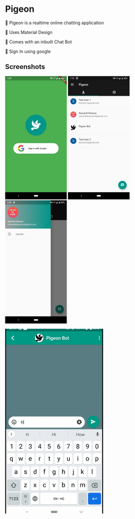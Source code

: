 # Pigeon
:large_orange_diamond: Pigeon is a realtime online chatting application 

:large_orange_diamond: Uses Material Design 

:large_orange_diamond: Comes with an inbuilt Chat Bot

:large_orange_diamond: Sign In using google

## Screenshots


<img src="https://github.com/SamiK28/Pigeon/blob/master/screenshots/1.png" height="400em" />  <img src="https://github.com/SamiK28/Pigeon/blob/master/screenshots/10.png" height="400em" />    <img src="https://github.com/SamiK28/Pigeon/blob/master/screenshots/4.png" height="400em" />

 

<img src="https://raw.githubusercontent.com/SamiK28/Pigeon/master/screenshots/12.gif" height="600" />  
